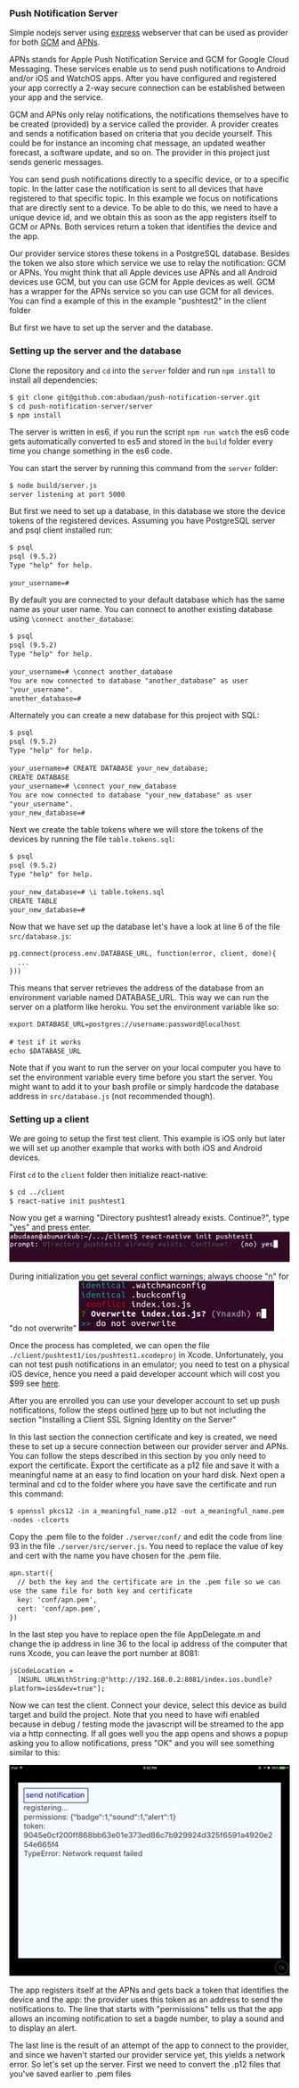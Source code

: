 ### Push Notification Server

Simple nodejs server using [express](http://expressjs.com/) webserver that can be used as provider for both [GCM](https://developers.google.com/cloud-messaging/) and [APNs](https://developer.apple.com/library/ios/documentation/NetworkingInternet/Conceptual/RemoteNotificationsPG/Chapters/ApplePushService.html).

APNs stands for Apple Push Notification Service and GCM for Google Cloud Messaging. These services enable us to send push notifications to Android and/or iOS and WatchOS apps. After you have configured and registered your app correctly a 2-way secure connection can be established between your app and the service.

GCM and APNs only relay notifications, the notifications themselves have to be created (provided) by a service called the provider. A provider creates and sends a notification based on criteria that you decide yourself. This could be for instance an incoming chat message, an updated weather forecast, a software update, and so on. The provider in this project just sends generic messages.

You can send push notifications directly to a specific device, or to a specific topic. In the latter case the notification is sent to all devices that have registered to that specific topic. In this example we focus on notifications that are directly sent to a device. To be able to do this, we need to have a unique device id, and we obtain this as soon as the app registers itself to GCM or APNs. Both services return a token that identifies the device and the app.

Our provider service stores these tokens in a PostgreSQL database. Besides the token we also store which service we use to relay the notification: GCM or APNs. You might think that all Apple devices use APNs and all Android devices use GCM, but you can use GCM for Apple devices as well. GCM has a wrapper for the APNs service so you can use GCM for all devices. You can find a example of this in the example "pushtest2" in the client folder

But first we have to set up the server and the database.



### Setting up the server and the database

Clone the repository and `cd` into the `server` folder and run `npm install` to install all dependencies:

```
$ git clone git@github.com:abudaan/push-notification-server.git
$ cd push-notification-server/server
$ npm install
```

The server is written in es6, if you run the script `npm run watch` the es6 code gets automatically converted to es5 and stored in the `build` folder every time you change something in the es6 code.

You can start the server by running this command from the `server` folder:

```
$ node build/server.js
server listening at port 5000
```


But first we need to set up a database, in this database we store the device tokens of the registered devices. Assuming you have PostgreSQL server and psql client installed run:

```
$ psql
psql (9.5.2)
Type "help" for help.

your_username=#
```

By default you are connected to your default database which has the same name as your user name. You can connect to another existing database using `\connect another_database`:

```
$ psql
psql (9.5.2)
Type "help" for help.

your_username=# \connect another_database
You are now connected to database "another_database" as user "your_username".
another_database=#
```


Alternately you can create a new database for this project with SQL:


```
$ psql
psql (9.5.2)
Type "help" for help.

your_username=# CREATE DATABASE your_new_database;
CREATE DATABASE
your_username=# \connect your_new_database
You are now connected to database "your_new_database" as user "your_username".
your_new_database=#
```


Next we create the table tokens where we will store the tokens of the devices by running the file `table.tokens.sql`:

```
$ psql
psql (9.5.2)
Type "help" for help.

your_new_database=# \i table.tokens.sql
CREATE TABLE
your_new_database=#
```


Now that we have set up the database let's have a look at line 6 of the file `src/database.js`:

```
pg.connect(process.env.DATABASE_URL, function(error, client, done){
  ...
}))
```

This means that server retrieves the address of the database from an environment variable named DATABASE_URL. This way we can run the server on a platform like heroku. You set the environment variable like so:

```
export DATABASE_URL=postgres://username:password@localhost

# test if it works
echo $DATABASE_URL

```

Note that if you want to run the server on your local computer you have to set the environment variable every time before you start the server. You might want to add it to your bash profile or simply hardcode the database address in `src/database.js` (not recommended though).



### Setting up a client

We are going to setup the first test client. This example is iOS only but later we will set up another example that works with both iOS and Android devices.

First `cd` to the `client` folder then initialize react-native:

```
$ cd ../client
$ react-native init pushtest1
```

Now you get a warning "Directory pushtest1 already exists. Continue?", type "yes" and press enter.
![continue](./readme-images/react-native-init-1.jpg "continue")

During initialization you get several conflict warnings; always choose "n" for "do not overwrite"
![do not overwrite](./readme-images/react-native-init-conflict.jpg "do not overwrite")

Once the process has completed, we can open the file `./client/pushtest1/ios/pushtest1.xcodeproj` in Xcode. Unfortunately, you can not test push notifications in an emulator; you need to test on a physical iOS device, hence you need a paid developer account which will cost you $99 see [here](https://developer.apple.com/programs/how-it-works/).

After you are enrolled you can use your developer account to set up push notifications, follow the steps outlined [here](https://developer.apple.com/library/ios/documentation/IDEs/Conceptual/AppDistributionGuide/AddingCapabilities/AddingCapabilities.html#//apple_ref/doc/uid/TP40012582-CH26-SW6) up to but not including the section "Installing a Client SSL Signing Identity on the Server"

In this last section the connection certificate and key is created, we need these to set up a secure connection between our provider server and APNs. You can follow the steps described in this section by you only need to export the certificate. Export the certificate as a p12 file and save it with a meaningful name at an easy to find location on your hard disk. Next open a terminal and cd to the folder where you have save the certificate and run this command:

```
$ openssl pkcs12 -in a_meaningful_name.p12 -out a_meaningful_name.pem -nodes -clcerts
```

Copy the .pem file to the folder `./server/conf/` and edit the code from line 93 in the file `./server/src/server.js`. You need to replace the value of key and cert with the name you have chosen for the .pem file.

```
apn.start({
  // both the key and the certificate are in the .pem file so we can use the same file for both key and certificate
  key: 'conf/apn.pem',
  cert: 'conf/apn.pem',
})
```

In the last step you have to replace open the file AppDelegate.m and change the ip address in line 36 to the local ip address of the computer that runs Xcode, you can leave the port number at 8081:
```
jsCodeLocation =
  [NSURL URLWithString:@"http://192.168.0.2:8081/index.ios.bundle?platform=ios&dev=true"];
```

Now we can test the client. Connect your device, select this device as build target and build the project. Note that you need to have wifi enabled because in debug / testing mode the javascript will be streamed to the app via a http connecting. If all goes well you the app opens and shows a popup asking you to allow notifications, press "OK" and you will see something similar to this:

![ios screenshot 1](./readme-images/ios-screenshot-1-small.jpg "ios screenshot 1")

The app registers itself at the APNs and gets back a token that identifies the device and the app: the provider uses this token as an address to send the notifications to. The line that starts with "permissions" tells us that the app allows an incoming notification to set a bagde number, to play a sound and to display an alert.

The last line is the result of an attempt of the app to connect to the provider, and since we haven't started our provider service yet, this yields a network error. So let's set up the server. First we need to convert the .p12 files that you've saved earlier to .pem files


